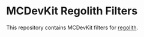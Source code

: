 # MCDevKit Regolith Filters

This repository contains MCDevKit filters for [regolith](https://github.com/Bedrock-OSS/regolith).